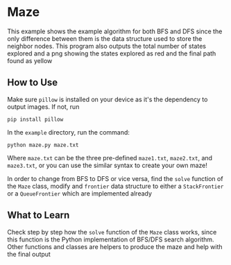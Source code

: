 # Maze

This example shows the example algorithm for both BFS and DFS since the only difference between them is the data structure used to store the neighbor nodes. This program also outputs the total number of states explored and a png showing the states explored as red and the final path found as yellow

## How to Use

Make sure `pillow` is installed on your device as it's the dependency to output images. If not, run

`pip install pillow`

In the `example` directory, run the command:

`python maze.py maze.txt`

Where `maze.txt` can be the three pre-defined `maze1.txt`, `maze2.txt`, and `maze3.txt`, or you can use the similar syntax to create your own maze!

In order to change from BFS to DFS or vice versa, find the `solve` function of the `Maze` class, modify and `frontier` data structure to either a `StackFrontier` or a `QueueFrontier` which are implemented already

## What to Learn

Check step by step how the `solve` function of the `Maze` class works, since this function is the Python implementation of BFS/DFS search algorithm. Other functions and classes are helpers to produce the maze and help with the final output
